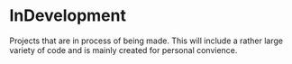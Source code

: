 # InDevelopment
Projects that are in process of being made. This will include a rather large variety of code and is mainly created for personal convience. 
